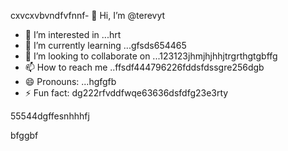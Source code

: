 cxvcxvbvndfvfnnf- 👋 Hi, I’m @terevyt
- 👀 I’m interested in ...hrt
- 🌱 I’m currently learning ...gfsds654465
- 💞️ I’m looking to collaborate on ...123123jhmjhjhhjtrgrthgtgbffg
- 📫 How to reach me ..ffsdf444796226fddsfdssgre256dgb
- 😄 Pronouns: ...hgfgfb
- ⚡ Fun fact: dg222rfvddfwqe63636dsfdfg23e3rty
<!---4565werasdf4458dfg6262dsfgrerert
terevyt/terevyt is a ✨ special ✨ repository because its `README.md` (this f63ile) appears on your GitHub p58rofigrede.vdsa4745dsgerg
You can click the Preview link to take a look at your changevxxxxs.р123465
--->55544dgffesnhhhfj
bfggbf
